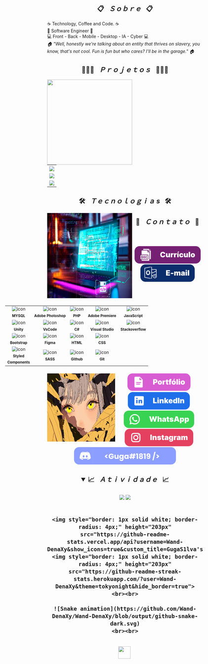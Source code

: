 <h2 align="center">📋&ensp; <i>Ｓｏｂｒｅ</i> &ensp;📋</h2>
<div align="center">
  <ul style="list-style-type: none; padding: 0; text-align: left;">
    <li>☕ Technology, Coffee and Code. ☕</li>
    <li>🚀 Software Engineer 🚀</li>
    <li>💻 Front - Back - Mobile - Desktop - IA - Cyber 💻</li>
    <li><i>🏠 "Well, honestly we're talking about an entity that thrives on slavery, you know, that's not cool. Fun is fun but who cares? I'll be in the garage." 🏠</i></li>
  </ul>
</div>

<h2 align="center">👨🏻‍💻&ensp; <i>Ｐｒｏｊｅｔｏｓ</i> &ensp;👨🏻‍💻</h2>
<div>
  <img class="res" align="left" height="275px" width="275px" alt="" src="./imagens/wp1885914-unity-wallpapers.jpg" />
  <table>
    <tr>
      <td>
        <a href="https://github.com/Wand-DenaXy/GamePAP" target="_blank">
          <img align="center" src="https://github-readme-stats.vercel.app/api/pin/?username=Wand-DenaXy&repo=GamePAP&theme=tokyonight&hide_border=true">
        </a>
      </td>
    </tr>
    <tr>
      <td>
        <a href="https://github.com/Wand-DenaXy/WebSite-for-Game" target="_blank">
          <img align="center" src="https://github-readme-stats.vercel.app/api/pin/?username=Wand-DenaXy&repo=WebSite-for-Game&theme=tokyonight&hide_border=true">
        </a>
      </td>
    </tr>
    <tr>
      <td>
        <a href="https://github.com/Wand-DenaXy/Tecnologias" target="_blank">
          <img align="center" src="https://github-readme-stats.vercel.app/api/pin/?username=Wand-DenaXy&repo=Tecnologias&theme=tokyonight&hide_border=true">
        </a>
      </td>
    </tr>
  </table>
</div>

<h2 align="center">🛠️&ensp; <i>Ｔｅｃｎｏｌｏｇｉａ s</i> &ensp;🛠️</h2>
<div class="res"> 
  <img align="left" height="275px" width="275px" alt="" src="./Github-Fotos/Best-Programming-Software-for-Writing-Code.jpg" />
  <table align="right" style="width: 650px; padding: 10px 0px 10px 10px;">
    <tr>
      <td align="center">
        <img src="https://skillicons.dev/icons?i=mysql" width="65px" alt=" icon"/><br>
        <sub><b>MYSQL</b></sub>
      </td>
      <td align="center">
        <img src="https://skillicons.dev/icons?i=ps" width="65px" alt=" icon"/><br>
        <sub><b>Adobe Photoshop</b></sub>
      </td>
      <td align="center">
        <img src="https://skillicons.dev/icons?i=php" width="65px" alt=" icon"/><br>
        <sub><b>PHP</b></sub>
      </td>
      <td align="center">
        <img src="https://skillicons.dev/icons?i=pr" width="65px" alt=" icon"/><br>
        <sub><b>Adobe Premiere</b></sub>
      </td>
      <td align="center">
        <img src="https://skillicons.dev/icons?i=javascript" width="65px" alt=" icon"/><br>
        <sub><b>JavaScript</b></sub>
      </td>
    </tr>
    <tr>
      <td align="center">
        <img src="https://skillicons.dev/icons?i=unity" width="65px" alt=" icon"/><br>
        <sub><b>Unity</b></sub>
      </td>
      <td align="center">
        <img src="https://skillicons.dev/icons?i=vscode" width="65px" alt=" icon"/><br>
        <sub><b>VsCode</b></sub>
      </td>
      <td align="center">
        <img src="https://skillicons.dev/icons?i=cs" width="65px" alt=" icon"/><br>
        <sub><b>C#</b></sub>
      </td>
      <td align="center">
        <img src="https://skillicons.dev/icons?i=visualstudio" width="65px" alt=" icon"/><br>
        <sub><b>Visual Studio</b></sub>
      </td>
      <td align="center">
        <img src="https://skillicons.dev/icons?i=stackoverflow" width="65px" alt=" icon"/><br>
        <sub><b>Stackoverflow</b></sub>
      </td>
    </tr>
    <tr>
      <td align="center">
        <img src="https://skillicons.dev/icons?i=bootstrap" width="65px" alt=" icon"/><br>
        <sub><b>Bootstrap</b></sub>
      </td>
      <td align="center">
        <img src="https://skillicons.dev/icons?i=figma" width="65px" alt=" icon"/><br>
        <sub><b>Figma</b></sub>
      </td>
      <td align="center">
        <img src="https://skillicons.dev/icons?i=html" width="65px" alt=" icon"/><br>
        <sub><b>HTML</b></sub>
      </td>
      <td align="center">
        <img src="https://skillicons.dev/icons?i=css" width="65px" alt=" icon"/><br>
        <sub><b>CSS</b></sub>
      </td>
    </tr>
    <tr>
      <td align="center">
        <img src="https://skillicons.dev/icons?i=styledcomponents" width="65px" alt=" icon"/><br>
        <sub><b>Styled<br>Components</b></sub>
      </td>
      <td align="center">
        <img src="https://skillicons.dev/icons?i=sass" width="65px" alt=" icon"/><br>
        <sub><b>SASS</b></sub>
      </td>
      <td align="center">
        <img src="https://skillicons.dev/icons?i=github" width="65px" alt=" icon"/><br>
        <sub><b>Github</b></sub>
      </td>
      <td align="center">
        <img src="https://skillicons.dev/icons?i=git" width="65px" alt=" icon"/><br>
        <sub><b>Git</b></sub>
      </td>
    </tr>
  </table>
</div>

<h2 align="center">💬&ensp; <i>Ｃｏｎｔａｔｏ</i> &ensp;💬</h2>
<img align="left" width="220px" height="220px" src="./Github-Fotos/uwp4640756.png" alt="coding">
<br><br>

<p align="center">
  <a href="https://portfolio-guga-silva.vercel.app/cv/Curriculo-WebDeveloper-Gustavo-Silva.zip" alt="">
    <img src="./Github-Fotos/button/curriculo.svg" alt="">
  </a>
  <a href="mailto:contatogustavosilva017@outlook.com" alt="e-mail">
    <img src="./Github-Fotos/button/e-mail.svg" target="_blank">
  </a>
  <a href="https://portfolio-guga-silva.vercel.app/" alt="" target="_blank">
    <img src="./Github-Fotos/button/portfolio.svg" alt="">
  </a>
  <a href="https://www.linkedin.com/in/guga-silva-124706233" alt="" target="_blank">
    <img src="./Github-Fotos/button/linkedin.svg" alt="">
  </a>
  <a href="https://wa.me/558281828018" alt="" target="_blank">
    <img src="./Github-Fotos/button/whatsapp.svg" alt="">
  </a>
  <a href="https://www.instagram.com/50repolhoscozidos/" alt="" target="_blank">
    <img src="./Github-Fotos/button/instagram.svg" alt="">
  </a>
  <img src="./Github-Fotos/button/discord.svg" alt="">
</p>

<h2 align="center">
  <details open>
    <summary>📈&ensp; <i>Ａｔｉｖｉｄａｄｅ</i> &ensp;📈</summary>
    <br>
    <img height="160em" src="https://github-readme-stats.vercel.app/api?username=Wand-DenaXy&show_icons=true&theme=tokyonight&include_all_commits=true&count_private=true">
    <img height="160em" src="https://github-readme-stats.vercel.app/api/top-langs/?username=Wand-DenaXy&layout=compact&langs_count=6&theme=tokyonight">
    <br><br>

    <img style="border: 1px solid white; border-radius: 4px;" height="203px" src="https://github-readme-stats.vercel.app/api?username=Wand-DenaXy&show_icons=true&custom_title=GugaS1lva's%20Github%20Stats&theme=tokyonight&hide_border=true">
    <img style="border: 1px solid white; border-radius: 4px;" height="203px" src="https://github-readme-streak-stats.herokuapp.com/?user=Wand-DenaXy&theme=tokyonight&hide_border=true">
    <br><br>

    ![Snake animation](https://github.com/Wand-DenaXy/Wand-DenaXy/blob/output/github-snake-dark.svg)
    <br><br>
  </details>
</h2>

<br>

<div align="center">
  <img src="./images/heart.gif" alt="" height="40px" width="40px" />
  <img  src="https://img.shields.io/github/license/Wand-DenaXy/Wand-DenaXy?style=for-the-badge&logo=unlicense&logoColor=lightgrey&color=70A5FD" alt="" height="40px" />
</div>

